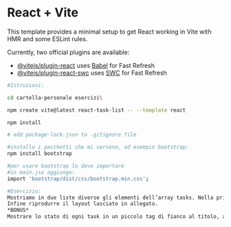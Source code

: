 # React + Vite

This template provides a minimal setup to get React working in Vite with HMR and some ESLint rules.

Currently, two official plugins are available:

- [@vitejs/plugin-react](https://github.com/vitejs/vite-plugin-react/blob/main/packages/plugin-react/README.md) uses [Babel](https://babeljs.io/) for Fast Refresh
- [@vitejs/plugin-react-swc](https://github.com/vitejs/vite-plugin-react-swc) uses [SWC](https://swc.rs/) for Fast Refresh



```bash
#Istruzioni: 

cd cartella-personale esercizi\

npm create vite@latest react-task-list -- --template react

npm install

# add package-lock.json to .gitignore file

#installo i pacchetti che mi servono, ad esempio bootstrap:
npm install bootstrap

#per usare bootstrap lo devo importare 
#in main.jsx aggiungo:
import 'bootstrap/dist/css/bootstrap.min.css';

```

```bash
#Esercizio:
Mostriamo in due liste diverse gli elementi dell’array tasks. Nella prima lista mostriamo solo i task (title, priority e estimatedTime) che hanno stato “backlog” o “in_progress”. Nella seconda lista mostriamo i task che hanno stato “completed”.
Infine riprodurre il layout lasciato in allegato.
*BONUS*
Mostrare lo stato di ogni task in un piccolo tag di fianco al titolo, associando però ad ogni stato un colore diverso.
```